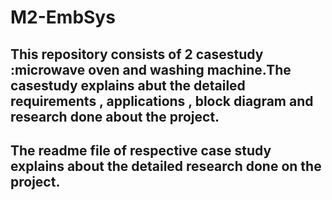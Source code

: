 # M2-EmbSys
## This repository consists of 2 casestudy :microwave oven and washing machine.The casestudy explains abut the detailed requirements , applications , block diagram and research done about the project.
## The readme file of respective case study explains about the detailed research done on the project.
